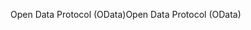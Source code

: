 <span data-ttu-id="4bbf4-101">Open Data Protocol (OData)</span><span class="sxs-lookup"><span data-stu-id="4bbf4-101">Open Data Protocol (OData)</span></span>
